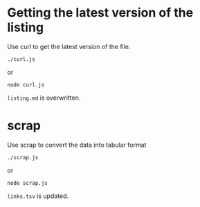 # Getting the latest version of the listing

Use curl to get the latest version of the file.

    ./curl.js

or

    node curl.js

`listing.md` is overwritten.

# scrap

Use scrap to convert the data into tabular format

    ./scrap.js

or

    node scrap.js

`links.tsv` is updated.
